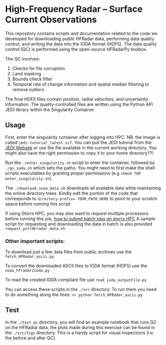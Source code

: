 # High-Frequency Radar – Surface Current Observations


This repository contains scripts and documentation related to the code we developed for downloading public HFRadar data, performing data quality control, and writing the data into the IODA format (HDF5).
The data quality control (QC) is performed using the open-source HFRadarPy toolbox.

The QC involves:
1. Checks for file corruption
2. Land masking
3. Bounds check filter
4. Temporal rate of change information and spatial median filtering to remove outliers

The final HDF5 files contain position, radial velocities, and uncertainty information.
The quality-controlled files are written using the Python API JEDI library within the Singularity Container.


## Usage

First, enter the singularity container after logging into HPC. NB: the image is called `jedi-tutorial_latest.sif`. You can pull the JEDI tutorial from the [JEDI Website](https://jointcenterforsatellitedataassimilation-jedi-docs.readthedocs-hosted.com/en/1.1.0/learning/tutorials/level2/dev-container.html) or use the file available in the current working directory. You might also have the right permission to copy it to your home directory??!. 


Run the `./enter_singularity.sh` script to enter the container, followed by `./go_ioda.sh` which sets the paths. You might need to first make the shell scripts executables by granting proper permissions (e.g `chmod 700 enter_singularity.sh`). 

The `./download_noaa_data.sh` downloads all available data while maintaining the online directory trees. Kindly edit the portion of the code that corresponds to `directory-prefix= YOUR_PATH_HERE` to point to your scratch space before running this script. 

If using Storrs HPC, you may also want to request multiple processors before running this job, [how to submit batch jobs on storrs HPC](https://kb.uconn.edu/space/SH/26032963685/SLURM+Guide) A sample script for requesting and downloading the data in batch is also provided `request_pullHFradar_data.sh`

### Other important scripts:

To download just a few data files from public archives use the `fetch_HFRadar_ascii.py` 

To convert the downloaded ASCII files to IODA format (HDF5) use the `noaa_hfradar2ioda.py`

To read the created IODA compliant file use `read_ioda_outputFile.py`

You can access these scripts in the `./src` directory.
To run them you need to do something along the lines:
`>> python fetch_HFRadar_ascii.py`

## Test

In the `./test_qc` directory, you will find an example notebook that runs QC on the HFRadial data, the plots made during this exercise can be found in the `./src/figs` directory. This is a handy script for visual inspections (i.e. the before and after QC).